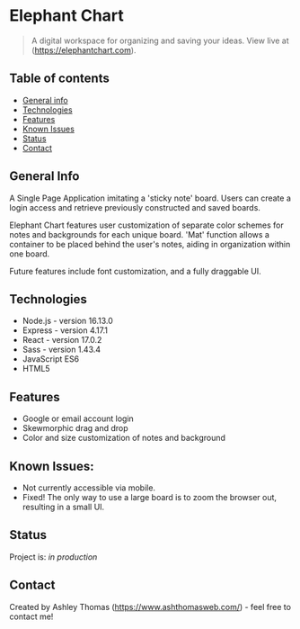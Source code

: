 # Elephant Chart
> A digital workspace for organizing and saving your ideas.
> View live at (https://elephantchart.com).

## Table of contents
* [General info](#general-info)
* [Technologies](#technologies)
* [Features](#features)
* [Known Issues](#known-issues)
* [Status](#status)
* [Contact](#contact)

## General Info
A Single Page Application imitating a 'sticky note' board. Users can create a login access and retrieve previously constructed and saved boards. 

Elephant Chart features user customization of separate color schemes for notes and backgrounds for each unique board. 'Mat' function allows a container to be placed behind the user's notes, aiding in organization within one board.

Future features include font customization, and a fully draggable UI.

## Technologies
* Node.js - version 16.13.0
* Express - version 4.17.1
* React - version 17.0.2
* Sass  - version 1.43.4
* JavaScript ES6
* HTML5

## Features
* Google or email account login
* Skewmorphic drag and drop
* Color and size customization of notes and background

## Known Issues:
* Not currently accessible via mobile.
* Fixed! The only way to use a large board is to zoom the browser out, resulting in a small UI.

## Status
Project is: _in production_

## Contact
Created by Ashley Thomas (https://www.ashthomasweb.com/) - feel free to contact me!

<!-- END of document -->
